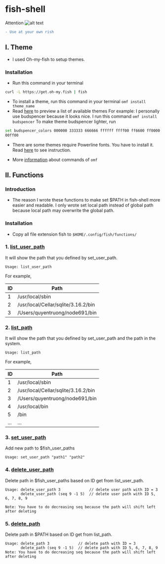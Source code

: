 # fish-shell

[logo]: https://docs.google.com/uc?export=download&id=0B7bIuWhmnPfQYzlNcVVMRXlIaFU "Logo Title Text 2"
Attention ![alt text][logo]
```diff
- Use at your own rish
```

## I. Theme
* I used Oh-my-fish to setup themes.

### Installation
* Run this command in your terminal

```bash
curl -L https://get.oh-my.fish | fish
```

* To install a theme, run this command in your terminal `omf install theme_name`
* Read [here](https://github.com/oh-my-fish/oh-my-fish/blob/master/docs/Themes.md) to preview a list of available themes
For example: I personally use budspencer because it looks nice. I run this command `omf install budspencer`
To make theme budspencer lighter, run 

```bash
set budspencer_colors 000000 333333 666666 ffffff ffff00 ff6600 ff0000 ff0033 3300ff 0000ff 00ffff
00ff00
```

* There are some themes require Powerline fonts. You have to install it. Read [here](https://github.com/powerline/fonts) to see instruction.

* More [information](https://github.com/oh-my-fish/oh-my-fish) about commands of `omf`



## II. Functions

### Introduction

* The reason I wrote these functions to make set $PATH in fish-shell more easier and readable. I only wrote set local path instead of global path because local path may overwrite the global path.

### Installation
* Copy all file extension fish to `$HOME/.config/fish/functions/`

### 1. [list_user_path](https://github.com/quyentruong/fish-shell/blob/master/functions/list_user_path.fish)

It will show the path that you defined by set_user_path. <br>
```
Usage: list_user_path
```
For example,

|ID | Path                               |
|---|------------------------------------|
| 1 | /usr/local/sbin                    |
| 2 | /usr/local/Cellar/sqlite/3.16.2/bin|
| 3 | /Users/quyentruong/node691/bin     |

### 2. [list_path](https://github.com/quyentruong/fish-shell/blob/master/functions/list_path.fish)

It will show the path that you defined by set_user_path and the path in the system. <br>
```
Usage: list_path
```
For example,

|ID | Path                               |
|---|------------------------------------|
| 1 | /usr/local/sbin                    |
| 2 | /usr/local/Cellar/sqlite/3.16.2/bin|
| 3 | /Users/quyentruong/node691/bin     |
| 4 | /usr/local/bin                     |
| 5 | /bin                               |
|...| ...                                |

### 3. [set_user_path](https://github.com/quyentruong/fish-shell/blob/master/functions/set_user_path.fish)

Add new path to $fish_user_paths
```
Usage: set_user_path "path1" "path2"
```
### 4. [delete_user_path](https://github.com/quyentruong/fish-shell/blob/master/functions/delete_user_path.fish)

Delete path in $fish_user_paths based on ID get from list_user_path.
```
Usage: delete_user_path 3             // delete user path with ID = 3
       delete_user_path (seq 9 -1 5)  // delete user path with ID 5, 6, 7, 8, 9

Note: You have to do decreasing seq because the path will shift left after deleting
```
### 5. [delete_path](https://github.com/quyentruong/fish-shell/blob/master/functions/delete_path.fish)

Delete path in $PATH based on ID get from list_path.
```
Usage: delete_path 3             // delete path with ID = 3
       delete_path (seq 9 -1 5)  // delete path with ID 5, 6, 7, 8, 9
Note: You have to do decreasing seq because the path will shift left after deleting
```
